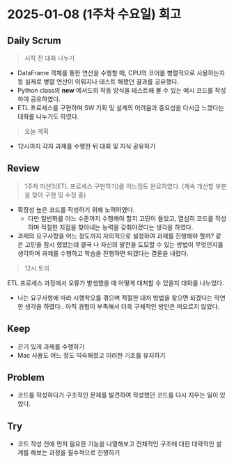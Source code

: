 # 2025-01-08 (1주차 수요일) 회고

## Daily Scrum

> 시작 전 대화 나누기

* DataFrame 객체를 통한 연산을 수행할 때, CPU의 코어를 병렬적으로 사용하는지 등 실제로 병렬 연산이 이뤄지나 테스트 해봤던 결과를 공유했다.
* Python class의 __new__ 메서드의 작동 방식을 테스트해 볼 수 있는 예시 코드를 작성하여 공유하였다.
* ETL 프로세스를 구현하며 SW 기획 및 설계의 어려움과 중요성을 다시금 느꼈다는 대화를 나누기도 하였다.

> 오늘 계획

* 12시까지 각자 과제를 수행한 뒤 대회 및 지식 공유하기

## Review

> 1주차 미션3(ETL 프로세스 구현하기)를 어느정도 완료하였다. (계속 개선할 부분을 찾아 구현 및 수정 중)

* 확장성 높은 코드를 작성하기 위해 노력하였다.
  * 다만 일반화를 어느 수준까지 수행해야 할지 고민이 들었고, 열심히 코드를 작성하며 적절한 지점을 찾아내는 능력을 갖춰야겠다는 생각을 하였다.
* 과제의 요구사항을 어느 정도까지 자의적으로 설정하여 과제를 진행해야 할까? 같은 고민을 잠시 했었는데 결국 나 자신의 발전을 도모할 수 있는 방법이 무엇인지를 생각하며 과제를 수행하고 학습을 진행하면 되겠다는 결론을 내렸다.

> 12시 토의

ETL 프로세스 과정에서 오류가 발생했을 때 어떻게 대처할 수 있을지 대화를 나누었다.
* 나는 요구사항에 따라 시행착오를 겪으며 적절한 대처 방법을 찾으면 되겠다는 막연한 생각을 하였다.. 아직 경험이 부족해서 더욱 구체적인 방안은 떠오르지 않았다.

## Keep

* 끈기 있게 과제를 수행하기
* Mac 사용도 어느 정도 익숙해졌고 이러한 기조를 유지하기

## Problem

* 코드를 작성하다가 구조적인 문제를 발견하여 작성했던 코드를 다시 지우는 일이 있었다.

## Try

* 코드 작성 전에 먼저 필요한 기능을 나열해보고 전체적인 구조에 대한 대략적인 설계를 해보는 과정을 필수적으로 진행하기